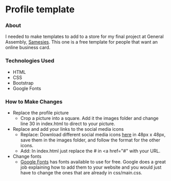 # Profile template
### About
I needed to make templates to add to a store for my final project at General Assembly, [Samesies](https://github.com/thomasvaeth/ga-samesies). This one is a free template for people that want an online business card.

### Technologies Used
* HTML
* CSS
* Bootstrap
* Google Fonts

### How to Make Changes
* Replace the profile picture
  - Crop a picture into a square. Add it the images folder and change line 30 in index.html to direct to your picture.
* Replace and add your links to the social media icons
	- Replace: Download different social media icons [here](https://www.iconfinder.com/iconsets/neon-line-social-circles) in 48px x 48px, save them in the images folder, and follow the format for the other icons.
  - Add: In index.html just replace the # in <a href="#" with your URL.
* Change fonts
  - [Google Fonts](https://www.google.com/fonts) has fonts available to use for free. Google does a great job explaining how to add them to your website and you would just have to change the ones that are already in css/main.css.